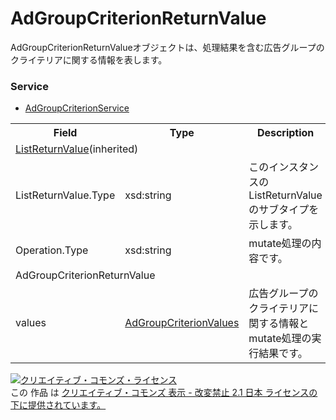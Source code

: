 # AdGroupCriterionReturnValue
AdGroupCriterionReturnValueオブジェクトは、処理結果を含む広告グループのクライテリアに関する情報を表します。

### Service
+ [AdGroupCriterionService](../services/AdGroupCriterionService.md)

<table>
 <tr>
  <th>Field</th>
  <th>Type</th>
  <th>Description</th>
  <th>response</th>
  <th>get</th>
  <th>add</th>
  <th>set</th>
  <th>remove</th>
 </tr>
 <tr>
  <td colspan="8"><a href="./ListReturnValue.md">ListReturnValue</a>(inherited)</td>
 </tr>
 <tr>
  <td>ListReturnValue.Type</td>
  <td>xsd:string</td>
  <td>このインスタンスの ListReturnValue のサブタイプを示します。</td>
  <td colspan="5"></td>
 </tr>
 <tr>
  <td>Operation.Type</td>
  <td>xsd:string</td>
  <td>mutate処理の内容です。 </td>
  <td colspan="5"></td>
 </tr>
 <tr>
  <td colspan="8">AdGroupCriterionReturnValue</td>
 </tr>
 <tr>
  <td>values</td>
  <td><a href="./AdGroupCriterionValues.md">AdGroupCriterionValues</a></td>
  <td>広告グループのクライテリアに関する情報と mutate処理の実行結果です。</td>
  <td>yes</td>
  <td>-</td>
  <td>-</td>
  <td>-</td>
  <td>-</td>
 </tr>
</table>

<a rel="license" href="http://creativecommons.org/licenses/by-nd/2.1/jp/"><img alt="クリエイティブ・コモンズ・ライセンス" style="border-width:0" src="https://i.creativecommons.org/l/by-nd/2.1/jp/88x31.png" /></a><br />この 作品 は <a rel="license" href="http://creativecommons.org/licenses/by-nd/2.1/jp/">クリエイティブ・コモンズ 表示 - 改変禁止 2.1 日本 ライセンスの下に提供されています。</a>
